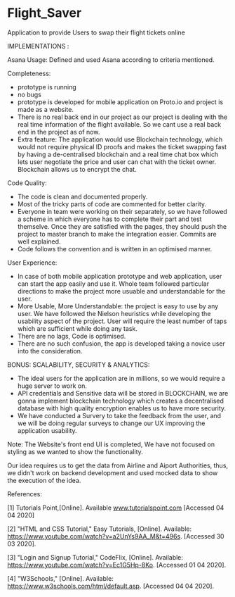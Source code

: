 # Flight_Saver
Application to provide Users to swap their flight tickets online

IMPLEMENTATIONS :

Asana Usage: Defined and used Asana according to criteria mentioned. 

Completeness: 
- prototype is running
- no bugs
- prototype is developed for mobile application on Proto.io and project is made as a website. 
- There is no real back end in our project as our project is dealing with the real time information of the flight available. So we cant use a real back end in the project as of now. 
- Extra feature: The application would use Blockchain technology, which would not require physical ID proofs and makes the ticket swapping fast by having a de-centralised blockchain and a real time chat box which lets user negotiate the price and user can chat with the ticket owner. Blockchain allows us to encrypt the chat. 


Code Quality:
- The code is clean and documented properly. 
- Most of the tricky parts of code are commented for better clarity. 
- Everyone in team were working on their separately, so we have followed a scheme in which everyone has to complete their part and test themselve. Once they are satisfied with the pages, they should push the project to master branch to make the integration easier. Commits are well explained. 
- Code follows the convention and is written in an optimised manner. 


User Experience: 
- In case of both mobile application prototype and web application, user can start the app easily and use it. Whole team followed particular directions to make the project more usuable and understandable for the user. 
- More Usable, More Understandable: the project is easy to use by any user. We have followed the Nielson heuristics while developing the usability aspect of the project. User will require the least number of taps which are sufficient while doing any task. 
- There are no lags, Code is optimised. 
- There are no such confusion, the app is developed taking a novice user into the consideration. 


BONUS: SCALABILITY, SECURITY & ANALYTICS:
  - The ideal users for the application are in millions, so we would require a huge server to work on. 
  - API credentials and Sensitive data will be stored in BLOCKCHAIN, we are gonna implement blockchain technology which creates a decentralised database with high quality encryption enables us to have more security. 
  - We have conducted a Survery to take the feedback from the user, and we will be doing regular surveys to change our UX improving the application usability. 
  


Note: The Website's front end UI is completed, We have not focused on styling as we wanted to show the functionality. 

Our idea requires us to get the data from Airline and Aiport Authorities, thus, we didn't work on backend development and used mocked data to show the execution of the idea. 



References: 

[1]  Tutorials Point,[Online]. Available www.tutorialspoint.com [Accessed 04 04 2020]

[2]  "HTML and CSS Tutorial," Easy Tutorials, [Online]. Available: https://www.youtube.com/watch?v=a2UnYs9AA_M&t=496s. [Accessed 30 03 2020].

[3]  "Login and Signup Tutorial," CodeFlix, [Online]. Available: https://www.youtube.com/watch?v=Ec1G5Hp-8Ko. [Accessed 01 04 2020].

[4]  "W3Schools," [Online]. Available: https://www.w3schools.com/html/default.asp. [Accessed 04 04 2020].
